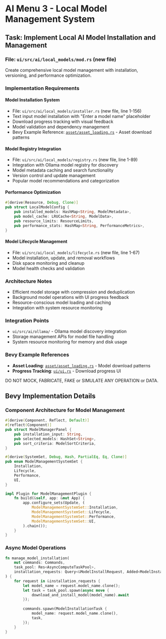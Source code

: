 # AI Menu 3 - Local Model Management System

## Task: Implement Local AI Model Installation and Management

### File: `ui/src/ai/local_models/mod.rs` (new file)

Create comprehensive local model management with installation, versioning, and performance optimization.

### Implementation Requirements

#### Model Installation System
- File: `ui/src/ai/local_models/installer.rs` (new file, line 1-156)
- Text input model installation with "Enter a model name" placeholder
- Download progress tracking with visual feedback
- Model validation and dependency management
- Bevy Example Reference: [`asset/asset_loading.rs`](../../../docs/bevy/examples/asset/asset_loading.rs) - Asset download patterns

#### Model Registry Integration
- File: `ui/src/ai/local_models/registry.rs` (new file, line 1-89)
- Integration with Ollama model registry for discovery
- Model metadata caching and search functionality
- Version control and update management
- Popular model recommendations and categorization

#### Performance Optimization
```rust
#[derive(Resource, Debug, Clone)]
pub struct LocalModelConfig {
    pub installed_models: HashMap<String, ModelMetadata>,
    pub model_cache: LRUCache<String, ModelData>,
    pub resource_limits: ResourceLimits,
    pub performance_stats: HashMap<String, PerformanceMetrics>,
}
```

#### Model Lifecycle Management
- File: `ui/src/ai/local_models/lifecycle.rs` (new file, line 1-67)
- Model installation, update, and removal workflows
- Disk space monitoring and cleanup
- Model health checks and validation

### Architecture Notes
- Efficient model storage with compression and deduplication
- Background model operations with UI progress feedback
- Resource-conscious model loading and caching
- Integration with system resource monitoring

### Integration Points
- `ui/src/ai/ollama/` - Ollama model discovery integration
- Storage management APIs for model file handling
- System resource monitoring for memory and disk usage

### Bevy Example References
- **Asset Loading**: [`asset/asset_loading.rs`](../../../docs/bevy/examples/asset/asset_loading.rs) - Model download patterns
- **Progress Tracking**: [`ui/ui.rs`](../../../docs/bevy/examples/ui/ui.rs) - Download progress UI

DO NOT MOCK, FABRICATE, FAKE or SIMULATE ANY OPERATION or DATA.

## Bevy Implementation Details

### Component Architecture for Model Management
```rust
#[derive(Component, Reflect, Default)]
#[reflect(Component)]
pub struct ModelManagerPanel {
    pub installation_input: String,
    pub selected_models: HashSet<String>,
    pub sort_criteria: ModelSortCriteria,
}

#[derive(SystemSet, Debug, Hash, PartialEq, Eq, Clone)]
pub enum ModelManagementSystemSet {
    Installation,
    Lifecycle,
    Performance,
    UI,
}

impl Plugin for ModelManagementPlugin {
    fn build(&self, app: &mut App) {
        app.configure_sets(Update, (
            ModelManagementSystemSet::Installation,
            ModelManagementSystemSet::Lifecycle,
            ModelManagementSystemSet::Performance,
            ModelManagementSystemSet::UI,
        ).chain());
    }
}
```

### Async Model Operations
```rust
fn manage_model_installation(
    mut commands: Commands,
    task_pool: Res<AsyncComputeTaskPool>,
    installation_requests: Query<&ModelInstallRequest, Added<ModelInstallRequest>>,
) {
    for request in &installation_requests {
        let model_name = request.model_name.clone();
        let task = task_pool.spawn(async move {
            download_and_install_model(model_name).await
        });
        
        commands.spawn(ModelInstallationTask {
            model_name: request.model_name.clone(),
            task,
        });
    }
}
```